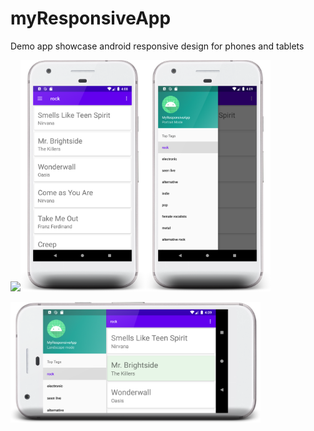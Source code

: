 # myResponsiveApp
Demo app showcase android responsive design for phones and tablets 

<img src="screenshots/splash.png" width="200"/><img src="screenshots/main.png" width="200"/><img src="screenshots/menu.png" width="200"/>
 
<img src="screenshots/landscape.png" width="400"/>
